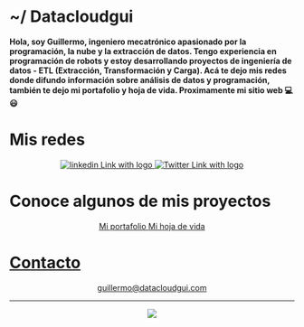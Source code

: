 # ~/ Datacloudgui

**Hola, soy Guillermo, ingeniero mecatrónico apasionado por la programación, la nube y la extracción de datos. Tengo experiencia en programación de robots y estoy desarrollando proyectos de ingeniería de datos - ETL (Extracción, Transformación y Carga). Acá te dejo mis redes donde difundo información sobre análisis de datos y programación, también te dejo mi portafolio y hoja de vida. Proximamente mi sitio web 💻😃**

# Mis redes

<p align='center'>
</a> 
<a href="https://linkedin.com/in/datacloudgui">
  <img src="https://img.shields.io/badge/LinkedIn-Connect-blue?style=social&logo=LinkedIn" alt="linkedin Link with logo">
</a>
<a href="https://twitter.com/intent/follow?screen_name=datacloudgui">
  <img src="https://img.shields.io/twitter/follow/datacloudgui?style=social" alt="Twitter Link with logo">
</a> 
</p> 

# Conoce algunos de mis proyectos

<p align='center'>
</a>  
<a href="https://www.canva.com/design/DAD-oyb2y1s/uELw7iaQLKx6V3-r2QmQ_w/view?utm_content=DAD-oyb2y1s&utm_campaign=designshare&utm_medium=link&utm_source=publishsharelink">
  Mi portafolio    
</a> 
<a href="https://www.canva.com/design/DAD-owxC-4I/muRcCngEZVd6CRi3iGa49Q/view?utm_content=DAD-owxC-4I&utm_campaign=designshare&utm_medium=link&utm_source=publishsharelink">
  Mi hoja de vida
</p> 

# Contacto

<p align='center'>
  guillermo@datacloudgui.com
</p>

---

<p align='center'>
<img align='center' src="https://visitor-badge.glitch.me/badge?page_id=datacloudgui.visitor-badge">
<p/>
<!--
**datacloudgui/datacloudgui** is a ✨ _special_ ✨ repository because its `README.md` (this file) appears on your GitHub profile.

Here are some ideas to get you started:

- 🔭 I’m currently working on ...
- 🌱 I’m currently learning ...
- 👯 I’m looking to collaborate on ...
- 🤔 I’m looking for help with ...
- 💬 Ask me about ...
- 📫 How to reach me: ...
- 😄 Pronouns: ...
- ⚡ Fun fact: ...
-->

